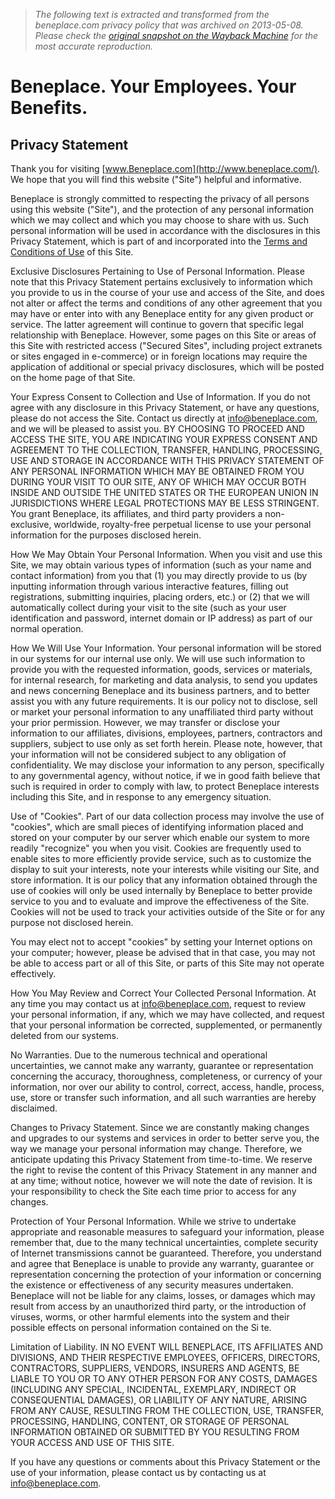 > *The following text is extracted and transformed from the beneplace.com privacy policy that was archived on 2013-05-08. Please check the [original snapshot on the Wayback Machine](https://web.archive.org/web/20130508121230id_/http%3A//beneplace.com/privacy.htm) for the most accurate reproduction.*

# Beneplace. Your Employees. Your Benefits.

## Privacy Statement

Thank you for visiting [www.Beneplace.com](http://www.beneplace.com/). We hope that you will find this website ("Site") helpful and informative.

Beneplace is strongly committed to respecting the privacy of all persons using this website ("Site"), and the protection of any personal information which we may collect and which you may choose to share with us. Such personal information will be used in accordance with the disclosures in this Privacy Statement, which is part of and incorporated into the [Terms and Conditions of Use](https://web.archive.org/web/20130508121230id_/http%3A//beneplace.com/terms.htm) of this Site.

Exclusive Disclosures Pertaining to Use of Personal Information. Please note that this Privacy Statement pertains exclusively to information which you provide to us in the course of your use and access of the Site, and does not alter or affect the terms and conditions of any other agreement that you may have or enter into with any Beneplace entity for any given product or service. The latter agreement will continue to govern that specific legal relationship with Beneplace. However, some pages on this Site or areas of this Site with restricted access ("Secured Sites", including project extranets or sites engaged in e-commerce) or in foreign locations may require the application of additional or special privacy disclosures, which will be posted on the home page of that Site.

Your Express Consent to Collection and Use of Information. If you do not agree with any disclosure in this Privacy Statement, or have any questions, please do not access the Site. Contact us directly at [info@beneplace.com](mailto:info@beneplace.com), and we will be pleased to assist you. BY CHOOSING TO PROCEED AND ACCESS THE SITE, YOU ARE INDICATING YOUR EXPRESS CONSENT AND AGREEMENT TO THE COLLECTION, TRANSFER, HANDLING, PROCESSING, USE AND STORAGE IN ACCORDANCE WITH THIS PRIVACY STATEMENT OF ANY PERSONAL INFORMATION WHICH MAY BE OBTAINED FROM YOU DURING YOUR VISIT TO OUR SITE, ANY OF WHICH MAY OCCUR BOTH INSIDE AND OUTSIDE THE UNITED STATES OR THE EUROPEAN UNION IN JURISDICTIONS WHERE LEGAL PROTECTIONS MAY BE LESS STRINGENT. You grant Beneplace, its affiliates, and third party providers a non-exclusive, worldwide, royalty-free perpetual license to use your personal information for the purposes disclosed herein.

How We May Obtain Your Personal Information. When you visit and use this Site, we may obtain various types of information (such as your name and contact information) from you that (1) you may directly provide to us (by inputting information through various interactive features, filling out registrations, submitting inquiries, placing orders, etc.) or (2) that we will automatically collect during your visit to the site (such as your user identification and password, internet domain or IP address) as part of our normal operation.

How We Will Use Your Information. Your personal information will be stored in our systems for our internal use only. We will use such information to provide you with the requested information, goods, services or materials, for internal research, for marketing and data analysis, to send you updates and news concerning Beneplace and its business partners, and to better assist you with any future requirements. It is our policy not to disclose, sell or market your personal information to any unaffiliated third party without your prior permission. However, we may transfer or disclose your information to our affiliates, divisions, employees, partners, contractors and suppliers, subject to use only as set forth herein. Please note, however, that your information will not be considered subject to any obligation of confidentiality. We may disclose your information to any person, specifically to any governmental agency, without notice, if we in good faith believe that such is required in order to comply with law, to protect Beneplace interests including this Site, and in response to any emergency situation.

Use of "Cookies". Part of our data collection process may involve the use of "cookies", which are small pieces of identifying information placed and stored on your computer by our server which enable our system to more readily "recognize" you when you visit. Cookies are frequently used to enable sites to more efficiently provide service, such as to customize the display to suit your interests, note your interests while visiting our Site, and store information. It is our policy that any information obtained through the use of cookies will only be used internally by Beneplace to better provide service to you and to evaluate and improve the effectiveness of the Site. Cookies will not be used to track your activities outside of the Site or for any purpose not disclosed herein.

You may elect not to accept "cookies" by setting your Internet options on your computer; however, please be advised that in that case, you may not be able to access part or all of this Site, or parts of this Site may not operate effectively.

How You May Review and Correct Your Collected Personal Information. At any time you may contact us at [info@beneplace.com](mailto:info@beneplace.com), request to review your personal information, if any, which we may have collected, and request that your personal information be corrected, supplemented, or permanently deleted from our systems.

No Warranties. Due to the numerous technical and operational uncertainties, we cannot make any warranty, guarantee or representation concerning the accuracy, thoroughness, completeness, or currency of your information, nor over our ability to control, correct, access, handle, process, use, store or transfer such information, and all such warranties are hereby disclaimed.

Changes to Privacy Statement. Since we are constantly making changes and upgrades to our systems and services in order to better serve you, the way we manage your personal information may change. Therefore, we anticipate updating this Privacy Statement from time-to-time. We reserve the right to revise the content of this Privacy Statement in any manner and at any time; without notice, however we will note the date of revision. It is your responsibility to check the Site each time prior to access for any changes.

Protection of Your Personal Information. While we strive to undertake appropriate and reasonable measures to safeguard your information, please remember that, due to the many technical uncertainties, complete security of Internet transmissions cannot be guaranteed. Therefore, you understand and agree that Beneplace is unable to provide any warranty, guarantee or representation concerning the protection of your information or concerning the existence or effectiveness of any security measures undertaken. Beneplace will not be liable for any claims, losses, or damages which may result from access by an unauthorized third party, or the introduction of viruses, worms, or other harmful elements into the system and their possible effects on personal information contained on the Si te.

Limitation of Liability. IN NO EVENT WILL BENEPLACE, ITS AFFILIATES AND DIVISIONS, AND THEIR RESPECTIVE EMPLOYEES, OFFICERS, DIRECTORS, CONTRACTORS, SUPPLIERS, VENDORS, INSURERS AND AGENTS, BE LIABLE TO YOU OR TO ANY OTHER PERSON FOR ANY COSTS, DAMAGES (INCLUDING ANY SPECIAL, INCIDENTAL, EXEMPLARY, INDIRECT OR CONSEQUENTIAL DAMAGES), OR LIABILITY OF ANY NATURE, ARISING FROM ANY CAUSE, RESULTING FROM THE COLLECTION, USE, TRANSFER, PROCESSING, HANDLING, CONTENT, OR STORAGE OF PERSONAL INFORMATION OBTAINED OR SUBMITTED BY YOU RESULTING FROM YOUR ACCESS AND USE OF THIS SITE.

If you have any questions or comments about this Privacy Statement or the use of your information, please contact us by contacting us at [info@beneplace.com](mailto:info@beneplace.com). 
